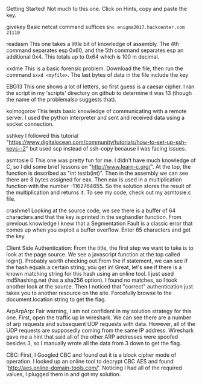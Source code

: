 Getting Started!
 Not much to this one. Click on Hints, copy and paste the key.

givekey
 Basic netcat command suffices `$nc enigma2017.hackcenter.com 21110`

readasm
 This one takes a little bit of knowledge of assembly. The 4th command separates esp 0x60, and the 5th command separates esp an additional 0x4. This totals up to 0x64 which is 100 in decimal.

xxdme
 This is a basic forensic problem. Download the file, then run the command `$xxd <myfile>`. The last bytes of data in the file include the key

EBG13
 This one shows a lot of letters, so first guess is a caesar cipher. I ran the script in my 'scripts' directory on github to determine it was 13 (though the name of the problemalso suggests that). 

kolmogorov
 This tests basic knowledge of communicating with a remote server. I used the python interpreter and sent and received data using a socket connection.

sshkey
 I followed this tutorial "https://www.digitalocean.com/community/tutorials/how-to-set-up-ssh-keys--2" but used scp instead of ssh-copy because I was facing issues.

asmtosie 0
 This one was pretty fun for me. I didn't have much knowledge of C, so I did some brief lessons on "http://www.learn-c.org/". At the top, the function is described as "int testb(int)". Then in the assembly we can see there are 8 bytes assigned for eax. Then eax is used in a multiplication function with the number -1162764655. So the solution stores the result of the multiplication and returns it. To see my code, check out my asmtosie.c file.

crashme1
 Looking at the source code, we see there is a buffer of 64 characters and that the key is printed in the seghandler function. From previous knowledge I knew that a Segmentation Fault is a classic error that comes up when you exploit a buffer overflow. Enter 65 characters and get the key.

Client Side Authentication:
 From the title, the first step we want to take is to look at the page source. We see a javascript function at the top called login(). Probably worth checking out.From the if statement, we can see if the hash equals a certain string, you get in! Great, let's see if there is a known matching string for this hash using an online tool. I just used md5hashing.net (has a sha256 option). I found no matches, so I took another look at the source. Then I noticed that "correct" authentication just takes you to another resource on the site. Forcefully browse to the document.location string to get the flag. 

ArpArpArp:
 Fair warning, I am not confident in my solution strategy for this one. First, open the traffic up in wireshark. We can see there are a number of arp requests and subsequent UDP requests with data. However, all of the UDP requests are supposedly coming from the same IP address. Wireshark gave me a hint that said all of the other ARP addresses were spoofed besides 3, so I manually wrote all the data from 3 down to get the flag. 

CBC:
 First, I Googled CBC and found out it is a block cipher mode of operation. I looked up an online tool to decrypt CBC AES and found 'http://aes.online-domain-tools.com/'. Noticing I had all of the required values, I plugged them in and got my solution. 
